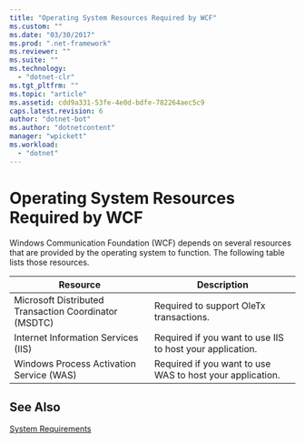 ```yaml
---
title: "Operating System Resources Required by WCF"
ms.custom: ""
ms.date: "03/30/2017"
ms.prod: ".net-framework"
ms.reviewer: ""
ms.suite: ""
ms.technology: 
  - "dotnet-clr"
ms.tgt_pltfrm: ""
ms.topic: "article"
ms.assetid: cdd9a331-53fe-4e0d-bdfe-782264aec5c9
caps.latest.revision: 6
author: "dotnet-bot"
ms.author: "dotnetcontent"
manager: "wpickett"
ms.workload: 
  - "dotnet"
---
```

# Operating System Resources Required by WCF
Windows Communication Foundation (WCF) depends on several resources that are provided by the operating system to function. The following table lists those resources.  
  
|Resource|Description|  
|--------------|-----------------|  
|Microsoft Distributed Transaction Coordinator (MSDTC)|Required to support OleTx transactions.|  
|Internet Information Services (IIS)|Required if you want to use IIS to host your application.|  
|Windows Process Activation Service (WAS)|Required if you want to use WAS to host your application.|  
  
## See Also  
 [System Requirements](../../../docs/framework/wcf/wcf-system-requirements.md)
